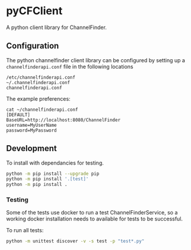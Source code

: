 # pyCFClient

A python client library for ChannelFinder.

## Configuration

The python channelfinder client library can be configured by setting up a `channelfinderapi.conf` file in the following locations

`/etc/channelfinderapi.conf`    
`~/.channelfinderapi.conf`   
`channelfinderapi.conf`  

The example preferences:  

```
cat ~/channelfinderapi.conf  
[DEFAULT]  
BaseURL=http://localhost:8080/ChannelFinder  
username=MyUserName  
password=MyPassword  
```
 
## Development

To install with dependancies for testing.

```bash
python -m pip install --upgrade pip
python -m pip install '.[test]'
python -m pip install .
```

### Testing

Some of the tests use docker to run a test ChannelFinderService, so a working docker installation needs to available for tests to be successful.

To run all tests:

```bash
python -m unittest discover -v -s test -p "test*.py"
```